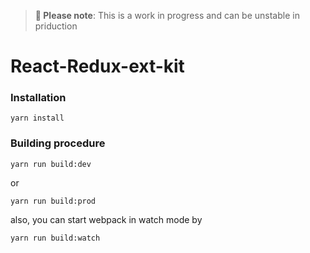 > **🚧 Please note**: This is a work in progress and can be unstable in priduction

# React-Redux-ext-kit

### Installation

```
yarn install
```

### Building procedure

```
yarn run build:dev
```
or
```
yarn run build:prod
```

also, you can start webpack in watch mode by 

```
yarn run build:watch
```
